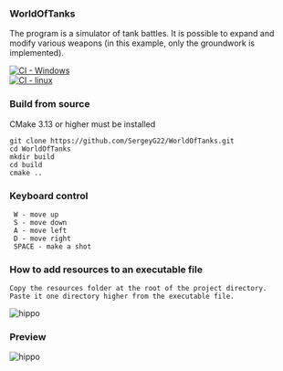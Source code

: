### WorldOfTanks

The program is a simulator of tank battles. It is possible to expand and modify various weapons (in this example, only the groundwork is implemented).

[![CI - Windows](https://github.com/SergeyG22/WorldOfTanks/actions/workflows/windows_builds.yml/badge.svg)](https://github.com/SergeyG22/WorldOfTanks/actions/workflows/windows_builds.yml)<br>
[![CI - linux](https://github.com/SergeyG22/WorldOfTanks/actions/workflows/linux_builds.yml/badge.svg)](https://github.com/SergeyG22/WorldOfTanks/actions/workflows/linux_builds.yml)<br>


### Build from source
CMake 3.13 or higher must be installed
```
git clone https://github.com/SergeyG22/WorldOfTanks.git
cd WorldOfTanks
mkdir build
cd build
cmake ..
```

### Keyboard control

```
 W - move up
 S - move down
 A - move left
 D - move right
 SPACE - make a shot
```

### How to add resources to an executable file

```
Copy the resources folder at the root of the project directory.
Paste it one directory higher from the executable file.
```
![hippo](https://github.com/SergeyG22/WorldOfTanks/blob/master/docs/images/folder.jpg)

### Preview

![hippo](https://github.com/SergeyG22/WorldOfTanks/blob/master/docs/images/animation.gif)

